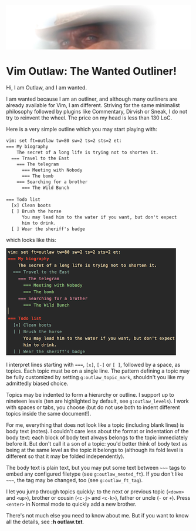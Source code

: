 ![Nobody](images/nobody.jpg)

# Vim Outlaw: The Wanted Outliner!

Hi, I am Outlaw, and I am wanted.

I am wanted because I am an outliner, and although many outliners
are already available for Vim, I am different. Striving for the same
minimalist philosophy followed by plugins like Commentary, Dirvish
or Sneak, I do not try to reinvent the wheel. The price on my head
is less than 130 LoC.

Here is a very simple outline which you may start playing with:

```
vim: set ft=outlaw tw=80 sw=2 ts=2 sts=2 et:
=== My biography
    The secret of a long life is trying not to shorten it.
  === Travel to the East
    === The telegram
      === Meeting with Nobody
      === The bomb
    === Searching for a brother
      === The Wild Bunch

=== Todo list
  [x] Clean boots
  [ ] Brush the horse
      You may lead him to the water if you want, but don't expect
      him to drink.
  [ ] Wear the sheriff's badge
```
which looks like this:

![Sample outline](images/example.png)

I interpret lines starting with `===`, `[x]`, `[-]` or `[ ]`,
followed by a space, as topics. Each topic must be on a single line.
The pattern defining a topic may be fully customized by setting
`g:outlaw_topic_mark`, shouldn't you like my admittedly biased
choice.

Topics may be indented to form a hierarchy or outline. I support up
to nineteen levels (ten are highlighted by default, see
`g:outlaw_levels`). I work with spaces or tabs, you choose (but do
not use both to indent different topics inside the same document!).

For me, everything that does not look like a topic (including blank
lines) is body text (notes). I couldn't care less about the format
or indentation of the body text: each block of body text always
belongs to the topic immediately before it. But don't call it a son
of a topic: you'd better think of body text as being at the same
level as the topic it belongs to (although its fold level is
different so that it may be folded independently).

The body text is plain text, but you may put some text between `~~~`
tags to embed any configured filetype (see `g:outlaw_nested_ft`). If
you don't like `~~~`, the tag may be changed, too (see
`g:outlaw_ft_tag`).

I let you jump through topics quickly: to the next or previous topic
(`<down>` and `<up>`), brother or cousin (`<c-j>` and `<c-k>`),
father or uncle (`-` or `+`). Press `<enter>` in Normal mode to
quickly add a new brother.

There's not much else you need to know about me. But if you want to
know all the details, see **:h outlaw.txt**.


